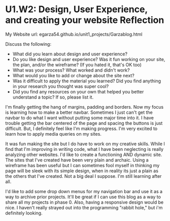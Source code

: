 # U1.W2: Design, User Experience, and creating your website Reflection

My Website url: egarza54.github.io/unit1_projects/Garzablog.html

Discuss the following:
* What did you learn about design and user experience? 
* Do you like design and user experience? Was it fun working on your site, the plan, and/or the wireframe? (If you hated it, that's OK too)
* What was your process? What worked and didn't work?
* What would you like to add or change about the site next?
* Was it difficult to apply the material you learned? Did you find anything in your research you thought was super cool?
* Did you find any resources on your own that helped you better understand a topic? If so, please list it.


I'm finally getting the hang of margins, padding and borders. Now my focus is learning how to make a better navbar. Sometimes I just can't get the navbar to do what I want without putting some major time into it. I have trouble getting the bar centered of the page and spacing the buttons is just difficult. But, I definitely feel like I'm making progress. I'm very excited to learn how to apply media queries on my sites. 

It was fun making the site but I do have to work on my creative skills. While I find that I'm improving in writing code, what I have been neglecting is really analyzing other websites. I'd like to create a functioning AND dynamic site. The sites that I've created have been very plain and archaic. Using a wireframe has been useful but I can sometimes fool myself in thinking my page will be sleek with its simple design, when in reality its just a plain as the others that I've created. Not a big deal I suppose. I'm still learning after all. 

I'd like to add some drop down menus for my navigation bar and use it as a way to archive prior projects.  It'll be great if I can use this blog as a way to share all my projects in phase 0. Also, having a responsive design would be nice. I haven't really strayed out into the programming "rabbit hole," but i'm definitely looking. 
